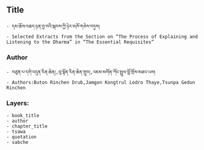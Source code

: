## Title
	- དམ་ཆོས་འཆད་ཉན་བྱ་བའི་སྐབས་ཀྱི་ཉེར་མཁོ་གཅེས་བཏུས།
	- Selected Extracts from the Section on “The Process of Explaining and Listening to the Dharma” in “The Essential Requisites”

### Author
	- བཙུན་པ་དགེ་འདུན་རིན་ཆེན།,བུ་སྟོན་རིན་ཆེན་གྲུབ།,འཇམ་མགོན་ཀོང་སྤྲུལ་བློ་གྲོས་མཐའ་ཡས།
	- Authors:Buton Rinchen Drub,Jamgon Kongtrul Lodro Thaye,Tsunpa Gedun Rinchen

### Layers:
	- book_title
	- author
	- chapter_title
	- tsawa
	- quotation
	- sabche
